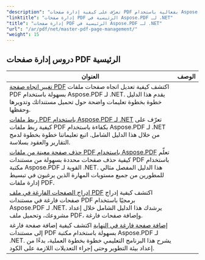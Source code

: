 ```yaml
---
"description": "تعرّف على كيفية إدارة صفحات PDF بفعالية باستخدام Aspose.PDF لـ .NET. يغطي هذا الدليل المُفصّل إضافة الصفحات وحذفها وإعادة ترتيبها واستخراجها برمجيًا لتحسين سير عمل ملفات PDF. ابدأ بتحسين إدارة مستنداتك."
"linktitle": "إدارة صفحات PDF الرئيسية في Aspose.PDF لـ .NET"
"title": "إدارة صفحات PDF الرئيسية في Aspose.PDF لـ .NET"
"url": "/ar/pdf/net/master-pdf-page-management/"
"weight": 15
---
```


## دروس إدارة صفحات PDF الرئيسية
| العنوان | الوصف |
| --- | --- | 
| [تغيير اتجاه صفحة PDF](./change-pdf-page-orientation/) اكتشف كيفية تعديل اتجاه صفحات ملفات PDF بسهولة باستخدام Aspose.PDF لـ .NET. يقدم هذا الدليل خطوة بخطوة تعليمات واضحة حول تحميل مستنداتك وتدويرها وحفظها.  
| [ربط ملفات PDF باستخدام Aspose.PDF لـ .NET](./concatenating-pdf-files/) تعرّف على كيفية ربط ملفات PDF بكفاءة باستخدام Aspose.PDF لـ .NET من خلال هذا الدليل الشامل. اتبع تعليماتنا خطوة بخطوة لدمج التقارير والعقود بسلاسة.  
| [حذف صفحة معينة من ملفات PDF باستخدام Aspose.PDF](./delete-particular-page-from-pdf-files/) تعلّم كيفية حذف صفحات محددة بسهولة من مستندات PDF باستخدام مكتبة Aspose.PDF القوية لـ .NET. هذا الدليل المفصل مثالي للمطورين من جميع مستويات المهارة الذين يرغبون في تبسيط إدارة ملفات PDF.    
| [إدراج الصفحات الفارغة في ملف PDF](./insert-empty-pages/) اكتشف كيفية إدراج صفحات فارغة في مستندات PDF برمجيًا باستخدام Aspose.PDF لـ .NET. يرشدك هذا الدليل الشامل خلال إعداد مشروعك، وتحميل ملف PDF، وإضافة صفحات فارغة.  
| [إضافة صفحة فارغة في النهاية](./adding-an-empty-page-at-end/) اكتشف كيفية إضافة صفحة فارغة إلى مستندات PDF بسهولة باستخدام مكتبة Aspose.PDF لـ .NET. يشرح هذا البرنامج التعليمي خطوة بخطوة العملية، بدءًا من إعداد بيئة التطوير وحتى إجراء التعديلات اللازمة على الكود.